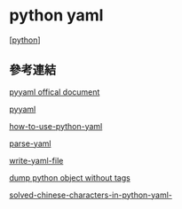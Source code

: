 # python yaml

[[python]]

## 參考連結

[pyyaml offical document](https://pyyaml.org/wiki/PyYAMLDocumentation)

[pyyaml](https://caosiyang.github.io/posts/2020/08/30/pyyaml/)

[how-to-use-python-yaml](https://www.itread01.com/content/1550421738.html)

[parse-yaml](https://www.delftstack.com/zh-tw/howto/python/python-parse-yaml/)

[write-yaml-file](https://shengyu7697.github.io/python-write-yaml-file/)

[dump python object without tags](https://stackoverflow.com/questions/48813495/pyyaml-dump-python-object-without-tags)

[solved-chinese-characters-in-python-yaml-](https://blog.csdn.net/weixin_41548578/article/details/90651464)

[//begin]: # "Autogenerated link references for markdown compatibility"
[python]: ../python.md "Python"
[//end]: # "Autogenerated link references"